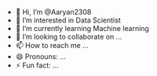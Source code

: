 - 👋 Hi, I’m @Aaryan2308
- 👀 I’m interested in Data Scientist
- 🌱 I’m currently learning Machine learning
- 💞️ I’m looking to collaborate on ...
- 📫 How to reach me ...
- 😄 Pronouns: ...
- ⚡ Fun fact: ...

<!---
Aaryan2308/Aaryan2308 is a ✨ special ✨ repository because its `README.md` (this file) appears on your GitHub profile.
You can click the Preview link to take a look at your changes.
--->
